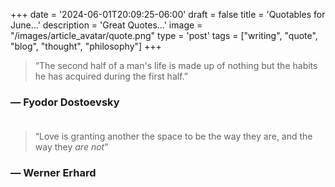 +++
date = '2024-06-01T20:09:25-06:00'
draft = false
title = 'Quotables for June...'
description = 'Great Quotes...'
image = "/images/article_avatar/quote.png"
type = 'post'
tags = ["writing", "quote", "blog", "thought", "philosophy"]
+++


> “The second half of a man's life is made up of nothing but the habits he has acquired during the first half.”

### — Fyodor Dostoevsky <br /> <br />


> “Love is granting another the space to be the way they are, and the way they *are not*”

### — Werner Erhard